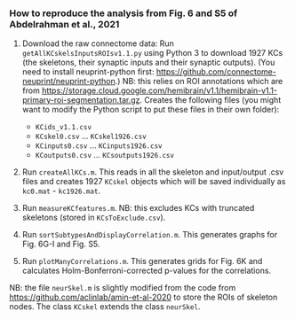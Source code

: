 ### How to reproduce the analysis from Fig. 6 and S5 of Abdelrahman et al., 2021

1. Download the raw connectome data: Run `getAllKCskelsInputsROIsv1.1.py` using Python 3 to download 1927 KCs (the skeletons, their synaptic inputs and their synaptic outputs). (You need to install neuprint-python first: https://github.com/connectome-neuprint/neuprint-python.) NB: this relies on ROI annotations which are from https://storage.cloud.google.com/hemibrain/v1.1/hemibrain-v1.1-primary-roi-segmentation.tar.gz. Creates the following files (you might want to modify the Python script to put these files in their own folder):
    * `KCids_v1.1.csv`
    * `KCskel0.csv` ... `KCskel1926.csv`
    * `KCinputs0.csv` ... `KCinputs1926.csv`
    * `KCoutputs0.csv` ... `KCsoutputs1926.csv`

2. Run `createAllKCs.m`. This reads in all the skeleton and input/output .csv files and creates 1927 `KCskel` objects which will be saved individually as `kc0.mat` - `kc1926.mat`.

3. Run `measureKCfeatures.m`. NB: this excludes KCs with truncated skeletons (stored in `KCsToExclude.csv`).

4. Run `sortSubtypesAndDisplayCorrelation.m`. This generates graphs for Fig. 6G-I and Fig. S5.

5. Run `plotManyCorrelations.m`. This generates grids for Fig. 6K and calculates Holm-Bonferroni-corrected p-values for the correlations.

NB: the file `neurSkel.m` is slightly modified from the code from https://github.com/aclinlab/amin-et-al-2020 to store the ROIs of skeleton nodes. The class `KCskel` extends the class `neurSkel`.